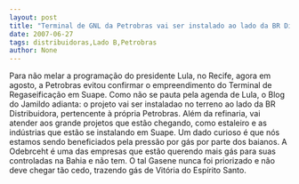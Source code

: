 ```yaml
---
layout: post
title: "Terminal de GNL da Petrobras vai ser instalado ao lado da BR Distribuidora"
date: 2007-06-27
tags: distribuidoras,Lado B,Petrobras
author: None
---
```

Para n&atilde;o melar a programa&ccedil;&atilde;o do presidente Lula, no Recife, agora em agosto, a Petrobras evitou confirmar o empreendimento do Terminal de Regaseifica&ccedil;&atilde;o em Suape.
Como n&atilde;o se pauta pela agenda de Lula, o Blog do Jamildo adianta: o projeto vai ser instaladao no terreno ao lado da BR Distribuidora, pertencente &agrave; pr&oacute;pria Petrobras.
Al&eacute;m da refinaria, vai atender aos grande projetos que est&atilde;o chegando, como estaleiro e as ind&uacute;strias que est&atilde;o se instalando em Suape.
Um dado curioso &eacute; que n&oacute;s estamos sendo beneficiados pela press&atilde;o por g&aacute;s por parte dos baianos. A Odebrceht &eacute; uma das empresas que est&atilde;o querendo mais g&aacute;s para suas controladas na Bahia e n&atilde;o tem. O tal Gasene nunca foi priorizado e n&atilde;o deve chegar t&atilde;o cedo, trazendo g&aacute;s de Vit&oacute;ria do Esp&iacute;rito Santo.
 